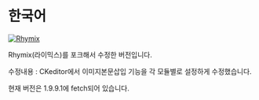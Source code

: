# 한국어
[![Rhymix](https://cloud.githubusercontent.com/assets/8565457/12881857/7c3e69d6-ce90-11e5-94dc-8a592cf9ab7d.png)](https://www.rhymix.org)

Rhymix(라이믹스)를 포크해서 수정한 버전입니다.

수정내용 : CKeditor에서 이미지본문삽입 기능을 각 모듈별로 설정하게 수정했습니다.

현재 버전은 1.9.9.1에 fetch되어 있습니다.
